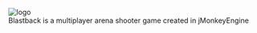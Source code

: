 <img align="top" src="https://i.imgur.com/GEhxOv6.png" alt="logo"/> <br/>
Blastback is a multiplayer arena shooter game created in jMonkeyEngine

